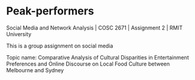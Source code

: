# Peak-performers
Social Media and Network Analysis | COSC 2671 | Assignment 2 | RMIT University

This is a group assignment on social media

Topic name: Comparative Analysis of Cultural Disparities in Entertainment Preferences and Online Discourse on Local Food Culture between Melbourne and Sydney

